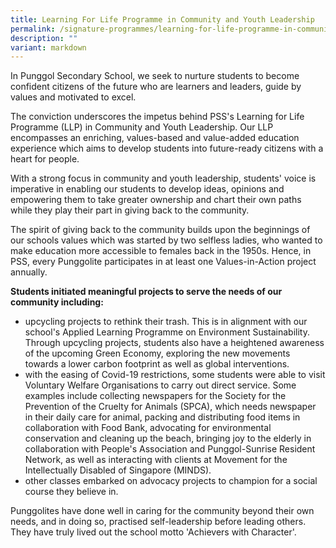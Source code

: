 ```yaml
---
title: Learning For Life Programme in Community and Youth Leadership
permalink: /signature-programmes/learning-for-life-programme-in-community-and-youth-leadership/
description: ""
variant: markdown
---
```

In Punggol Secondary School, we seek to nurture students to become confident citizens of the future who are learners and leaders, guide by values and motivated to excel.

The conviction underscores the impetus behind PSS's Learning for Life Programme (LLP) in Community and Youth Leadership. Our LLP encompasses an enriching, values-based and value-added education experience which aims to develop students into future-ready citizens with a heart for people. 

With a strong focus in community and youth leadership, students' voice is imperative in enabling our students to develop ideas, opinions and empowering them to take greater ownership and chart their own paths while they play their part in giving back to the community.

The spirit of giving back to the community builds upon the beginnings of our schools values which was started by two selfless ladies, who wanted to make education more accessible to females back in the 1950s. Hence, in PSS, every Punggolite participates in at least one Values-in-Action project annually. 


**Students initiated meaningful projects to serve the needs of our community including:**
* upcycling projects to rethink their trash. This is in alignment with our school's Applied Learning Programme on Environment Sustainability. Through upcycling projects, students also have a heightened awareness of the upcoming Green Economy, exploring the new movements towards a lower carbon footprint as well as global interventions.
* with the easing of Covid-19 restrictions, some students were able to visit Voluntary Welfare Organisations to carry out direct service. Some examples include collecting newspapers for the Society for the Prevention of the Cruelty for Animals (SPCA), which needs newspaper in their daily care for animal, packing and distributing food items in collaboration with Food Bank, advocating for environmental conservation and cleaning up the beach, bringing joy to the elderly in collaboration with People's Association and Punggol-Sunrise Resident Network, as well as interacting with clients at Movement for the Intellectually Disabled of Singapore (MINDS).
* other classes embarked on advocacy projects to champion for a social course they believe in. 


Punggolites have done well in caring for the community beyond their own needs, and in doing so, practised self-leadership before leading others. They have truly lived out the school motto 'Achievers with Character'.